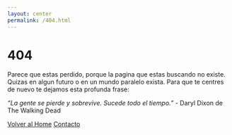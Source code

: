```yaml
---
layout: center
permalink: /404.html
---
```


# 404

Parece que estas perdido, porque la pagina que estas buscando no existe. Quizas en algun futuro o en un mundo paralelo exista.
Para que te centres de nuevo te dejamos esta profunda frase:

*“La gente se pierde y sobrevive. Sucede todo el tiempo.”* - Daryl Dixon de The Walking Dead

<div class="mt3">
  <a href="{{ site.baseurl }}/" class="button button-blue button-big">Volver al Home</a>
  <a href="{{ site.baseurl }}/about/" class="button button-blue button-big">Contacto</a>
</div>

